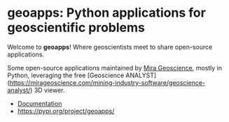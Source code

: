 geoapps: Python applications for geoscientific problems
=======================================================
Welcome to **geoapps**! Where geoscientists meet to share open-source applications.

Some open-source applications maintained by [Mira Geoscience](https://github.com/MiraGeoscience/geoapps),
mostly in Python, leveraging the free [Geoscience ANALYST]
(https://mirageoscience.com/mining-industry-software/geoscience-analyst/) 3D viewer.

- [Documentation](https://geoapps.readthedocs.io/en/latest/index.html)
- https://pypi.org/project/geoapps/
